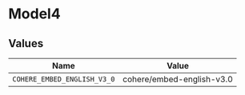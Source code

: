 # Model4


## Values

| Name                        | Value                       |
| --------------------------- | --------------------------- |
| `COHERE_EMBED_ENGLISH_V3_0` | cohere/embed-english-v3.0   |